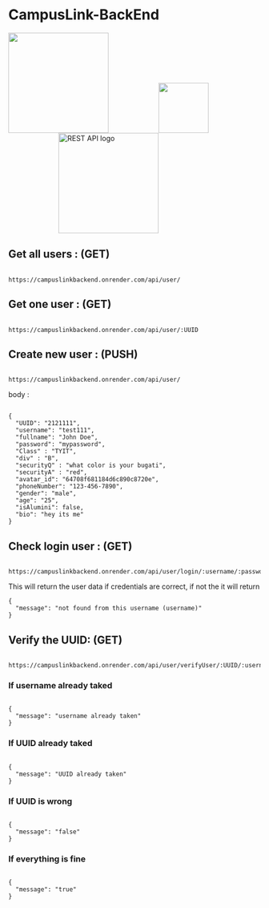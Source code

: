 # CampusLink-BackEnd

<img src="https://th.bing.com/th/id/R.a717eafa290bf333c4dd1c86076c5b9e?rik=pXCeL7BeH7OpqA&riu=http%3a%2f%2fpluspng.com%2fimg-png%2fnodejs-logo-vector-png-node-js-logo-nodejs-javascript-source-code-960.png&ehk=NaiEBuqG0x3uVgAGlcLZYzHf4HXNJlhbuaDOEskHpP0%3d&risl=&pid=ImgRaw&r=0" height=200 style="margin-right: 100px;" /><img src="[https://th.bing.com/th/id/R.a717eafa290bf333c4dd1c86076c5b9e?rik=pXCeL7BeH7OpqA&riu=http%3a%2f%2fpluspng.com%2fimg-png%2fnodejs-logo-vector-png-node-js-logo-nodejs-javascript-source-code-960.png&ehk=NaiEBuqG0x3uVgAGlcLZYzHf4HXNJlhbuaDOEskHpP0%3d&risl=&pid=ImgRaw&r=0](https://th.bing.com/th/id/OIP.WuxgQQ2c7k2W90bwJkm7ZwHaGE?pid=ImgDet&rs=1)" width=100 style="margin-right: 100px;" /><img style="margin-left: 100px;" src="https://th.bing.com/th/id/R.f974df63ffb41fa18af01733177acfed?rik=9B4V0zj4DBnSLQ&riu=http%3a%2f%2fverleihsystem.com%2fwp-content%2fuploads%2f2015%2f06%2frest-api.png&ehk=nuYQMXUgTE29BCwzMyQNsTTEqVS2h%2fFGRlp9Fs0uugs%3d&risl=&pid=ImgRaw&r=0" alt="REST API logo" height=200 />

## Get all users : (GET)

```

https://campuslinkbackend.onrender.com/api/user/

```

## Get one user : (GET)

```

https://campuslinkbackend.onrender.com/api/user/:UUID

```

## Create new user : (PUSH)

```

https://campuslinkbackend.onrender.com/api/user/

```

body :

```

{
  "UUID": "2121111",
  "username": "test111",
  "fullname": "John Doe",
  "password": "mypassword",
  "Class" : "TYIT",
  "div" : "B",
  "securityQ" : "what color is your bugati",
  "securityA" : "red",
  "avatar_id": "64708f681184d6c890c8720e",
  "phoneNumber": "123-456-7890",
  "gender": "male",
  "age": "25",
  "isAlumini": false,
  "bio": "hey its me"
}

```

## Check login user : (GET)

```

https://campuslinkbackend.onrender.com/api/user/login/:username/:password

```

This will return the user data if credentials are correct, if not the it will return

```
{
  "message": "not found from this username (username)"
}
```

## Verify the UUID: (GET)

```

https://campuslinkbackend.onrender.com/api/user/verifyUser/:UUID/:username

```

### If username already taked
```

{
  "message": "username already taken"
}

```

### If UUID already taked
```

{
  "message": "UUID already taken"
}

```


### If UUID is wrong
```

{
  "message": "false"
}

```


### If everything is fine
```

{
  "message": "true"
}

```
